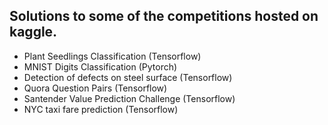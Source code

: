 ## Solutions to some of the competitions hosted on kaggle.

- Plant Seedlings Classification (Tensorflow)
- MNIST Digits Classification (Pytorch)
- Detection of defects on steel surface (Tensorflow)
- Quora Question Pairs (Tensorflow)
- Santender Value Prediction Challenge (Tensorflow)
- NYC taxi fare prediction (Tensorflow)
